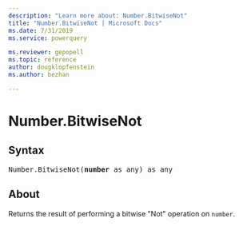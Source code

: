 ```yaml
---
description: "Learn more about: Number.BitwiseNot"
title: "Number.BitwiseNot | Microsoft Docs"
ms.date: 7/31/2019
ms.service: powerquery

ms.reviewer: gepopell
ms.topic: reference
author: dougklopfenstein
ms.author: bezhan

---
```

# Number.BitwiseNot

## Syntax

<pre>
Number.BitwiseNot(<b>number</b> as any) as any
</pre>
  
## About  

Returns the result of performing a bitwise "Not" operation on `number`.
